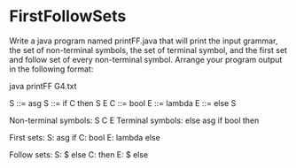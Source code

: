 # FirstFollowSets
Write a java program named printFF.java that will print the input grammar, the set of non-terminal symbols, the set of terminal symbol, and the first set and follow set of every non-terminal symbol. Arrange your program output in the following format: 

java printFF G4.txt

S ::= asg
S ::= if C then S E
C ::= bool
E ::= lambda
E ::= else S

Non-terminal symbols: S C E
Terminal symbols: else asg if bool then

First sets:
S: asg if
C: bool
E: lambda else

Follow sets:
S: $ else
C: then
E: $ else
